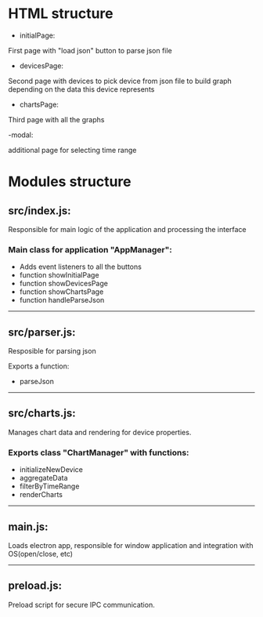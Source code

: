 # HTML structure

- initialPage:

First page with "load json" button to parse json file

- devicesPage:

Second page with devices to pick device from json file to build graph depending on the data this device represents

- chartsPage:

Third page with all the graphs

-modal:

additional page for selecting time range

# Modules structure

## src/index.js:

Responsible for main logic of the application and processing the interface

### Main class for application "AppManager":

- Adds event listeners to all the buttons
- function showInitialPage
- function showDevicesPage
- function showChartsPage
- function handleParseJson
-------------------------------------------------

## src/parser.js:

Resposible for parsing json

Exports a function:

-  parseJson
-------------------------------------------------

## src/charts.js:

Manages chart data and rendering for device properties.

### Exports class "ChartManager" with functions:

- initializeNewDevice
- aggregateData
- filterByTimeRange
- renderCharts
-------------------------------------------------

## main.js:

Loads electron app, responsible for window application and integration with OS(open/close, etc)

-------------------------------------------------

## preload.js:

Preload script for secure IPC communication.
